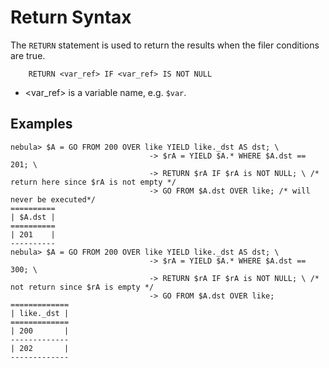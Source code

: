 # Return Syntax

The `RETURN` statement is used to return the results when  the filer conditions are true.

```ngql
    RETURN <var_ref> IF <var_ref> IS NOT NULL
```

* <var_ref> is a variable name, e.g. `$var`.

## Examples

```ngql
nebula> $A = GO FROM 200 OVER like YIELD like._dst AS dst; \
                               -> $rA = YIELD $A.* WHERE $A.dst == 201; \
                               -> RETURN $rA IF $rA is NOT NULL; \ /* return here since $rA is not empty */
                               -> GO FROM $A.dst OVER like; /* will never be executed*/
==========
| $A.dst |
==========
| 201    |
----------
nebula> $A = GO FROM 200 OVER like YIELD like._dst AS dst; \
                               -> $rA = YIELD $A.* WHERE $A.dst == 300; \
                               -> RETURN $rA IF $rA is NOT NULL; \ /* not return since $rA is empty */
                               -> GO FROM $A.dst OVER like;
=============
| like._dst |
=============
| 200       |
-------------
| 202       |
-------------
```
